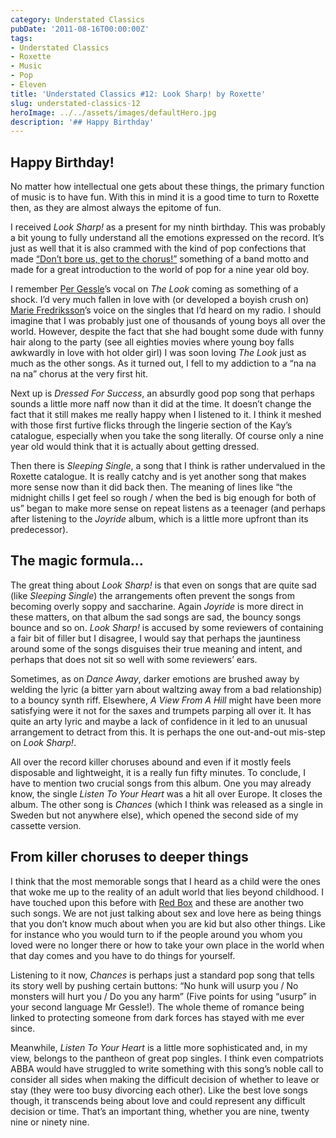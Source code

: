 ```yaml
---
category: Understated Classics
pubDate: '2011-08-16T00:00:00Z'
tags:
- Understated Classics
- Roxette
- Music
- Pop
- Eleven
title: 'Understated Classics #12: Look Sharp! by Roxette'
slug: understated-classics-12
heroImage: ../../assets/images/defaultHero.jpg
description: '## Happy Birthday'
---
```

## Happy Birthday!

No matter how intellectual one gets about these things, the primary function of music is to have fun. With this in mind it is a good time to turn to Roxette then, as they are almost always the epitome of fun.

I received _Look Sharp!_ as a present for my ninth birthday. This was probably a bit young to fully understand all the emotions expressed on the record. It’s just as well that it is also crammed with the kind of pop confections that made [“Don’t bore us, get to the chorus!”](http://en.wikipedia.org/wiki/Don%27t_Bore_Us,_Get_to_the_Chorus!) something of a band motto and made for a great introduction to the world of pop for a nine year old boy.

I remember [Per Gessle](http://en.wikipedia.org/wiki/Per_Gessle)’s vocal on _The Look_ coming as something of a shock. I’d very much fallen in love with (or developed a boyish crush on) [Marie Fredriksson](http://en.wikipedia.org/wiki/Marie_Fredriksson)’s voice on the singles that I’d heard on my radio. I should imagine that I was probably just one of thousands of young boys all over the world. However, despite the fact that she had bought some dude with funny hair along to the party (see all eighties movies where young boy falls awkwardly in love with hot older girl) I was soon loving _The Look_ just as much as the other songs. As it turned out, I fell to my addiction to a “na na na na” chorus at the very first hit.

Next up is _Dressed For Success_, an absurdly good pop song that perhaps sounds a little more naff now than it did at the time. It doesn’t change the fact that it still makes me really happy when I listened to it. I think it meshed with those first furtive flicks through the lingerie section of the Kay’s catalogue, especially when you take the song literally. Of course only a nine year old would think that it is actually about getting dressed.

Then there is _Sleeping Single_, a song that I think is rather undervalued in the Roxette catalogue. It is really catchy and is yet another song that makes more sense now than it did back then. The meaning of lines like “the midnight chills I get feel so rough / when the bed is big enough for both of us” began to make more sense on repeat listens as a teenager (and perhaps after listening to the _Joyride_ album, which is a little more upfront than its predecessor).

## The magic formula…

The great thing about _Look Sharp!_ is that even on songs that are quite sad (like _Sleeping Single_) the arrangements often prevent the songs from becoming overly soppy and saccharine. Again _Joyride_ is more direct in these matters, on that album the sad songs are sad, the bouncy songs bounce and so on. _Look Sharp!_ is accused by some reviewers of containing a fair bit of filler but I disagree, I would say that perhaps the jauntiness around some of the songs disguises their true meaning and intent, and perhaps that does not sit so well with some reviewers’ ears.

Sometimes, as on _Dance Away_, darker emotions are brushed away by welding the lyric (a bitter yarn about waltzing away from a bad relationship) to a bouncy synth riff. Elsewhere, _A View From A Hill_ might have been more satisfying were it not for the saxes and trumpets parping all over it. It has quite an arty lyric and maybe a lack of confidence in it led to an unusual arrangement to detract from this. It is  perhaps the one out-and-out mis-step on _Look Sharp!_.

All over the record killer choruses abound and even if it mostly feels disposable and lightweight, it is a really fun fifty minutes. To conclude, I have to mention two crucial songs from this album. One you may already know, the single _Listen To Your Heart_ was a hit all over Europe. It closes the album. The other song is _Chances_ (which I think was released as a single in Sweden but not anywhere else), which opened the second side of my cassette version.

## From killer choruses to deeper things

I think that the most memorable songs that I heard as a child were the ones that woke me up to the reality of an adult world that lies beyond childhood. I have touched upon this before with [Red Box](uc3) and these are another two such songs. We are not just talking about sex and love here as being things that you don’t know much about when you are kid but also other things. Like for instance who you would turn to if the people around you whom you loved were no longer there or how to take your own place in the world when that day comes and you have to do things for yourself.

Listening to it now, _Chances_ is perhaps just a standard pop song that tells its story well by pushing certain buttons: “No hunk will usurp you / No monsters will hurt you / Do you any harm” (Five points for using “usurp” in your second language Mr Gessle!). The whole theme of romance being linked to protecting someone from dark forces has stayed with me ever since.

Meanwhile, _Listen To Your Heart_ is a little more sophisticated and, in my view, belongs to the pantheon of great pop singles. I think even compatriots ABBA would have struggled to write something with this song’s noble call to consider all sides when making the difficult decision of whether to leave or stay (they were too busy divorcing each other). Like the best love songs though, it transcends being about love and could represent any difficult decision or time. That’s an important thing, whether you are nine, twenty nine or ninety nine.